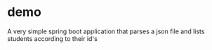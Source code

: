 # demo
A very simple spring boot application that parses a json file and lists students according to their id's
